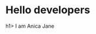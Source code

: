 <html>
<head>
<title></title>
</head>
<body>
<h1>Hello developers</h1>h1>       
I am Anica Jane 
</body>
<html>
